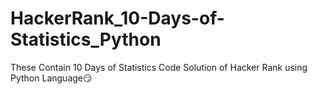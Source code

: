 # HackerRank_10-Days-of-Statistics_Python
These Contain 10 Days of Statistics Code Solution of Hacker Rank using Python Language😏
